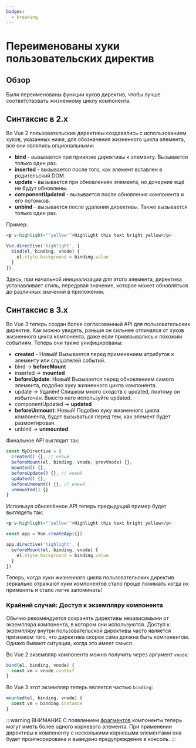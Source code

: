 ```yaml
---
badges:
  - breaking
---
```


# Переименованы хуки пользовательских директив <MigrationBadges :badges="$frontmatter.badges" />

## Обзор

Были переименованы функции хуков директив, чтобы лучше соответствовать жизненному циклу компонента.

## Синтаксис в 2.x

Во Vue 2 пользовательские директивы создавались с использованием хуков, указанных ниже, для обозначения жизненного цикла элемента, все они являлись опциональными:

- **bind** - вызывается при привязке директивы к элементу. Вызывается только один раз.
- **inserted** - вызывается после того, как элемент вставлен в родительский DOM.
- **update** - вызывается при обновлениях элемента, но дочерние ещё не будут обновлены.
- **componentUpdated** - вызывается после обновления компонента и его потомков.
- **unbind** - вызывается после удаления директивы. Также вызывается только один раз.

Пример:

```html
<p v-highlight="'yellow'">Highlight this text bright yellow</p>
```

```js
Vue.directive('highlight', {
  bind(el, binding, vnode) {
    el.style.background = binding.value
  }
})
```

Здесь, при начальной инициализации для этого элемента, директива устанавливает стиль, передавая значение, которое может обновляться до различных значений в приложении.

## Синтаксис в 3.x

Во Vue 3 теперь создан более согласованный API для пользовательских директив. Как можно увидеть, раньше он сильнее отличался от хуков жизненного цикла компонента, даже если привязывались к похожим событиям. Теперь они также унифицированы:

- **created** - Новый! Вызывается перед применением атрибутов к элементу или слушателей событий.
- bind → **beforeMount**
- inserted → **mounted**
- **beforeUpdate**: Новый! Вызывается перед обновлением самого элемента, подобно хуку жизненного цикла компонента.
- update → Удалён! Слишком много сходств с updated, поэтому он избыточен. Вместо него используйте updated.
- componentUpdated → **updated**
- **beforeUnmount**: Новый! Подобно хуку жизненного цикла компонента, будет вызываться перед тем, как элемент будет размонтирован.
- unbind -> **unmounted**

Финальное API выглядит так:

```js
const MyDirective = {
  created() {}, // новый
  beforeMount(el, binding, vnode, prevVnode) {},
  mounted() {},
  beforeUpdate() {}, // новый
  updated() {},
  beforeUnmount() {}, // новый
  unmounted() {}
}
```

Используя обновлённое API теперь предыдущий пример будет выглядеть так:

```html
<p v-highlight="'yellow'">Highlight this text bright yellow</p>
```

```js
const app = Vue.createApp({})

app.directive('highlight', {
  beforeMount(el, binding, vnode) {
    el.style.background = binding.value
  }
})
```

Теперь, когда хуки жизненного цикла пользовательских директив зеркально отражают хуки компонентов стало проще понимать когда их применять и стало легче запоминать!

### Крайний случай: Доступ к экземпляру компонента

Обычно рекомендуется сохранять директивы независимыми от экземпляра компонента, в котором они используются. Доступ к экземпляру внутри пользовательской директивы часто является признаком того, что директива скорее сама должна быть компонентом. Однако бывают ситуации, когда это имеет смысл.

Во Vue 2 экземпляр компонента можно получить через аргумент `vnode`:

```js
bind(el, binding, vnode) {
  const vm = vnode.context
}
```

Во Vue 3 этот экземпляр теперь является частью `binding`:

```js
mounted(el, binding, vnode) {
  const vm = binding.instance
}
```

:::warning ВНИМАНИЕ
С появлением [фрагментов](fragments.md) компоненты теперь могут иметь более одного корневого элемента. При применении директивы к компоненту с несколькими корневыми элементами она будет проигнорирована и выведено предупреждение в консоль.
:::
